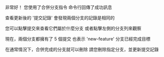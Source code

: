 非常好！
您使用了合併分支指令
命令行回傳了成功訊息

查看更新後的 '提交記錄'
會發現兩個分支的記錄是相同的

您可以點擊提交來查看它們屬於什麼分支
或者點擊左側的分支列來觀察

現在，兩個分支都擁有了 5 個提交
也表示 'new-feature' 分支已經完成目標

在通常情況下，合併完成的分支就可以刪除
請您刪除指定分支，並更新提交記錄